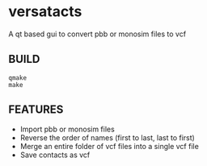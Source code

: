 # versatacts
A qt based gui to convert pbb or monosim files to vcf

## BUILD
    qmake
    make

## FEATURES

* Import pbb or monosim files
* Reverse the order of names (first to last, last to first)
* Merge an entire folder of vcf files into a single vcf file
* Save contacts as vcf
